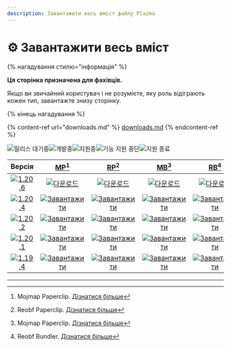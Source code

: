 ```yaml
---
description: Завантажити весь вміст файлу Plazma
---
```


# ⚙️ Завантажити весь вміст

{% нагадування стилю="інформація" %}

**Ця сторінка призначена для фахівців.**

Якщо ви звичайний користувач і не розумієте, яку роль відіграють кожен тип,
завантажте знизу сторінку.

{% кінець нагадування %}

{% content-ref url="downloads.md" %}
[downloads.md](downloads.md)
{% endcontent-ref %}

[wtr]: <https://badge.plazmamc.org/0/Чекає на реліз>

![릴리스 대기중][wtr]![개발중](https://badge.plazmamc.org/1/розробка)![지원중](https://badge.plazmamc.org/2/підтримка)![기능 지원 중단](https://badge.plazmamc.org/6/припинення%20підтримки%20функцій)![지원 종료](https://badge.plazmamc.org/4/підтримка%20завершена)

|                                       Версія                                      |                                 [MP](#user-content-fn-1)[^1]                                 |                                 [RP](#user-content-fn-2)[^2]                                 |                                 [MB](#user-content-fn-3)[^3]                                 |                                 [RB](#user-content-fn-4)[^4]                                 |
| :-------------------------------------------------------------------------------: | :------------------------------------------------------------------------------------------: | :------------------------------------------------------------------------------------------: | :------------------------------------------------------------------------------------------: | :------------------------------------------------------------------------------------------: |
| [![1.20.6](https://badge.plazmamc.org/2/1.20.6)](https://git.plazmamc.org/1.20.6) |        [![다운로드](https://badge.plazmamc.org/1/다운로드)](https://dl.plazmamc.org/1.20.6/0)        |        [![다운로드](https://badge.plazmamc.org/1/다운로드)](https://dl.plazmamc.org/1.20.6/1)        |        [![다운로드](https://badge.plazmamc.org/1/다운로드)](https://dl.plazmamc.org/1.20.6/2)        |        [![다운로드](https://badge.plazmamc.org/1/다운로드)](https://dl.plazmamc.org/1.20.6/3)        |
| [![1.20.4](https://badge.plazmamc.org/2/1.20.4)](https://git.plazmamc.org/1.20.4) | [![Завантажити](https://badge.plazmamc.org/1/Завантажити)](https://dl.plazmamc.org/1.20.4/0) | [![Завантажити](https://badge.plazmamc.org/1/Завантажити)](https://dl.plazmamc.org/1.20.4/1) | [![Завантажити](https://badge.plazmamc.org/1/Завантажити)](https://dl.plazmamc.org/1.20.4/2) | [![Завантажити](https://badge.plazmamc.org/1/Завантажити)](https://dl.plazmamc.org/1.20.4/3) |
| [![1.20.2](https://badge.plazmamc.org/4/1.20.2)](https://git.plazmamc.org/1.20.2) | [![Завантажити](https://badge.plazmamc.org/1/Завантажити)](https://dl.plazmamc.org/1.20.2/0) | [![Завантажити](https://badge.plazmamc.org/1/Завантажити)](https://dl.plazmamc.org/1.20.2/1) | [![Завантажити](https://badge.plazmamc.org/1/Завантажити)](https://dl.plazmamc.org/1.20.2/2) | [![Завантажити](https://badge.plazmamc.org/1/Завантажити)](https://dl.plazmamc.org/1.20.2/3) |
| [![1.20.1](https://badge.plazmamc.org/4/1.20.1)](https://git.plazmamc.org/1.20.1) | [![Завантажити](https://badge.plazmamc.org/1/Завантажити)](https://dl.plazmamc.org/1.20.1/0) | [![Завантажити](https://badge.plazmamc.org/1/Завантажити)](https://dl.plazmamc.org/1.20.1/1) | [![Завантажити](https://badge.plazmamc.org/1/Завантажити)](https://dl.plazmamc.org/1.20.1/2) | [![Завантажити](https://badge.plazmamc.org/1/Завантажити)](https://dl.plazmamc.org/1.20.1/3) |
| [![1.19.4](https://badge.plazmamc.org/4/1.19.4)](https://git.plazmamc.org/1.19.4) | [![Завантажити](https://badge.plazmamc.org/1/Завантажити)](https://dl.plazmamc.org/1.19.4/0) | [![Завантажити](https://badge.plazmamc.org/1/Завантажити)](https://dl.plazmamc.org/1.19.4/1) | [![Завантажити](https://badge.plazmamc.org/1/Завантажити)](https://dl.plazmamc.org/1.19.4/2) | [![Завантажити](https://badge.plazmamc.org/1/Завантажити)](https://dl.plazmamc.org/1.19.4/3) |

***

[^1]: Mojmap Paperclip. [Дізнатися більше](../administration/getting-started#id-2)

[^2]: Reobf Paperclip. [Дізнатися більше](../administration/getting-started#id-2)

[^3]: Mojmap Paperclip. [Дізнатися більше](../administration/getting-started#id-2)

[^4]: Reobf Bundler. [Дізнатися більше](../administration/getting-started#id-2)
